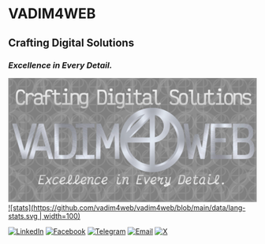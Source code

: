 # VADIM4WEB
## Crafting Digital Solutions
### _Excellence in Every Detail._

[![Portfolio](https://github.com/vadim4web/vadim4web/blob/main/gh.png)](https://vadim4web.nuxt.dev)
[![stats](https://github.com/vadim4web/vadim4web/blob/main/data/lang-stats.svg | width=100)](https://vadim4web.nuxt.dev)

[![LinkedIn](https://img.shields.io/badge/LinkedIn-0077B5?style=flat-square&logo=linkedin&logoColor=white)](https://www.linkedin.com/in/vadim4web)
[![Facebook](https://img.shields.io/badge/Facebook-1877F2?style=flat-square&logo=facebook&logoColor=white)](https://www.facebook.com/vadim4web)
[![Telegram](https://img.shields.io/badge/Telegram-0088CC?style=flat-square&logo=telegram&logoColor=white)](https://t.me/vadim4web)
[![Email](https://img.shields.io/badge/Email-FF5722?style=flat-square&logo=gmail&logoColor=white)](mailto:vadim4web@gmail.com)
[![X](https://img.shields.io/badge/X-1DA1F2?style=flat-square&logo=x&logoColor=white)](https://x.com/vadim4web)